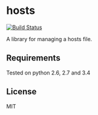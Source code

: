 hosts
========
[![Build Status](https://api.travis-ci.org/jonhadfield/hosts.svg?branch=master)](https://travis-ci.org/jonhadfield/hosts)

A library for managing a hosts file.

Requirements
------------

Tested on python 2.6, 2.7 and 3.4


License
-------

MIT
